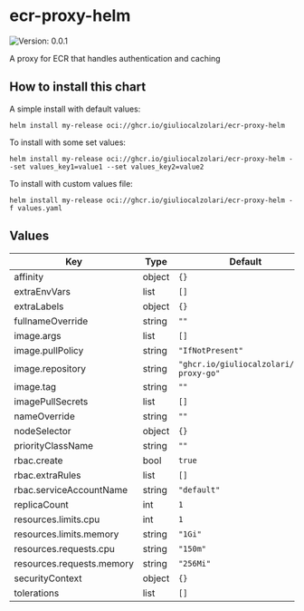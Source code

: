 # ecr-proxy-helm

![Version: 0.0.1](https://img.shields.io/badge/Version-0.0.1-informational?style=flat-square)

A proxy for ECR that handles authentication and caching

## How to install this chart

A simple install with default values:

```console
helm install my-release oci://ghcr.io/giuliocalzolari/ecr-proxy-helm
```

To install with some set values:

```console
helm install my-release oci://ghcr.io/giuliocalzolari/ecr-proxy-helm --set values_key1=value1 --set values_key2=value2
```

To install with custom values file:

```console
helm install my-release oci://ghcr.io/giuliocalzolari/ecr-proxy-helm -f values.yaml
```

## Values

| Key | Type | Default | Description |
|-----|------|---------|-------------|
| affinity | object | `{}` |  |
| extraEnvVars | list | `[]` |  |
| extraLabels | object | `{}` |  |
| fullnameOverride | string | `""` |  |
| image.args | list | `[]` |  |
| image.pullPolicy | string | `"IfNotPresent"` |  |
| image.repository | string | `"ghcr.io/giuliocalzolari/ecr-proxy-go"` |  |
| image.tag | string | `""` |  |
| imagePullSecrets | list | `[]` |  |
| nameOverride | string | `""` |  |
| nodeSelector | object | `{}` |  |
| priorityClassName | string | `""` |  |
| rbac.create | bool | `true` |  |
| rbac.extraRules | list | `[]` |  |
| rbac.serviceAccountName | string | `"default"` |  |
| replicaCount | int | `1` |  |
| resources.limits.cpu | int | `1` |  |
| resources.limits.memory | string | `"1Gi"` |  |
| resources.requests.cpu | string | `"150m"` |  |
| resources.requests.memory | string | `"256Mi"` |  |
| securityContext | object | `{}` |  |
| tolerations | list | `[]` |  |

